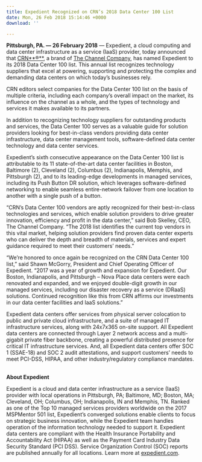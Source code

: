 ```yaml
---
title: Expedient Recognized on CRN’s 2018 Data Center 100 List
date: Mon, 26 Feb 2018 15:14:46 +0000
download: ''

---
```

**Pittsburgh, PA. — 26 February 2018** — Expedient, a cloud computing and data center infrastructure as a service (IaaS) provider, today announced that [CRN**®**](http://www.crn.com), a brand of [The Channel Company](http://www.thechannelco.com/), has named Expedient to its 2018 Data Center 100 list. This annual list recognizes technology suppliers that excel at powering, supporting and protecting the complex and demanding data centers on which today’s businesses rely. 

CRN editors select companies for the Data Center 100 list on the basis of multiple criteria, including each company’s overall impact on the market, its influence on the channel as a whole, and the types of technology and services it makes available to its partners. 

In addition to recognizing technology suppliers for outstanding products and services, the Data Center 100 serves as a valuable guide for solution providers looking for best-in-class vendors providing data center infrastructure, data center management tools, software-defined data center technology and data center services. 

Expedient’s sixth consecutive appearance on the Data Center 100 list is attributable to its 11 state-of-the-art data center facilities in Boston, Baltimore (2), Cleveland (2), Columbus (2), Indianapolis, Memphis, and Pittsburgh (2), and to its leading-edge developments in managed services, including its Push Button DR solution, which leverages software-defined networking to enable seamless entire-network failover from one location to another with a single push of a button. 

“CRN’s Data Center 100 vendors are aptly recognized for their best-in-class technologies and services, which enable solution providers to drive greater innovation, efficiency and profit in the data center,” said Bob Skelley, CEO, The Channel Company. “The 2018 list identifies the current top vendors in this vital market, helping solution providers find proven data center experts who can deliver the depth and breadth of materials, services and expert guidance required to meet their customers’ needs.” 

“We’re honored to once again be recognized on the CRN Data Center 100 list,” said Shawn McGorry, President and Chief Operating Officer of Expedient. “2017 was a year of growth and expansion for Expedient. Our Boston, Indianapolis, and Pittsburgh – Nova Place data centers were each renovated and expanded, and we enjoyed double-digit growth in our managed services, including our disaster recovery as a service (DRaaS) solutions. Continued recognition like this from CRN affirms our investments in our data center facilities and IaaS solutions.” 

Expedient data centers offer services from physical server colocation to public and private cloud infrastructure, and a suite of managed IT infrastructure services, along with 24x7x365 on-site support. All Expedient data centers are connected through Layer 2 network access and a multi-gigabit private fiber backbone, creating a powerful distributed presence for critical IT infrastructure services. And, all Expedient data centers offer SOC 1 (SSAE-18) and SOC 2 audit attestations, and support customers’ needs to meet PCI-DSS, HIPAA, and other industry/regulatory compliance mandates.   

**About Expedient** 

Expedient is a cloud and data center infrastructure as a service (IaaS) provider with local operations in Pittsburgh, PA; Baltimore, MD; Boston, MA; Cleveland, OH; Columbus, OH; Indianapolis, IN and Memphis, TN. Ranked as one of the Top 10 managed services providers worldwide on the 2017 MSPMentor 501 list, Expedient’s converged solutions enable clients to focus on strategic business innovation, while the Expedient team handles operation of the information technology needed to support it. Expedient data centers are compliant with the Health Insurance Portability and Accountability Act (HIPAA) as well as the Payment Card Industry Data Security Standard (PCI DSS). Service Organization Control (SOC) reports are published annually for all locations. Learn more at [expedient.com](http://www.expedient.com/).